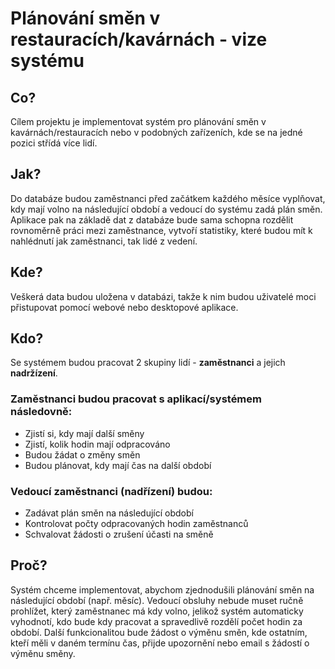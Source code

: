 # Plánování směn v restauracích/kavárnách - vize systému
## Co?
Cílem projektu je implementovat systém pro plánování směn v kavárnách/restauracích nebo v podobných zařízeních, kde se na jedné pozici střídá více lidí.
## Jak?
Do databáze budou zaměstnanci před začátkem každého měsíce vyplňovat, kdy mají volno na následující období a vedoucí do systému zadá plán směn. Aplikace pak na základě dat z databáze bude sama schopna rozdělit rovnoměrně práci mezi zaměstnance, vytvoří statistiky, které budou mít k nahlédnutí jak zaměstnanci, tak lidé z vedení.
## Kde?
Veškerá data budou uložena v databázi, takže k nim budou uživatelé moci přistupovat pomocí webové nebo desktopové aplikace.
## Kdo?
Se systémem budou pracovat 2 skupiny lidí - __zaměstnanci__ a jejich __nadržízení__.
### Zaměstnanci budou pracovat s aplikací/systémem následovně:
- Zjistí si, kdy mají další směny
- Zjistí, kolik hodin mají odpracováno
- Budou žádat o změny směn
- Budou plánovat, kdy mají čas na další období
### Vedoucí zaměstnanci (nadřízení) budou:
- Zadávat plán směn na následující období
- Kontrolovat počty odpracovaných hodin zaměstnanců
- Schvalovat žádosti o zrušení účasti na směně
## Proč?
Systém chceme implementovat, abychom zjednodušili plánování směn na následující období (např. měsíc). Vedoucí obsluhy nebude muset ručně prohlížet, který zaměstnanec má kdy volno, jelikož systém automaticky vyhodnotí, kdo bude kdy pracovat a spravedlivě rozdělí počet hodin za období. Další funkcionalitou bude žádost o výměnu směn, kde ostatním, kteří měli v daném termínu čas, přijde upozornění nebo email s žádostí o výměnu směny.

